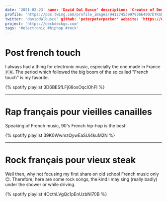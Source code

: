 ```yaml
---
date: '2021-02-23' name: 'David Dal Busco' description: 'Creator of DeckDeckGo by night | Freelancer by day'
profile: 'https://pbs.twimg.com/profile_images/941274539979366400/bTKGkd-O_400x400.jpg'
twitter: 'daviddalbusco' github: 'peterpeterparker' website: 'https://daviddalbusco.com'
project: 'https://deckdeckgo.com'
tags: '#electronic #hiphop #rock'
---
```


# Post french touch

I always had a thing for electronic music, especially the one made in France🇫🇷. The period which followed the big boom
of the so called "French touch" is my favorite.

{% spotify playlist 3D6BESfLFj08osOqclOhFl %}

---

# Rap français pour vieilles canailles

Speaking of French music, 90's French hip-hop is the best!

{% spotify playlist 39K0WwmzQywEaSUi4kuM2N %}

---

# Rock français pour vieux steak

Well then, why not focusing my first share on old school French music only 😉. Therefore, here are some rock songs, the
kind I may sing (really badly) under the shower or while driving.

{% spotify playlist 4OcthLVgQc1pEnUzbNl70B %}
